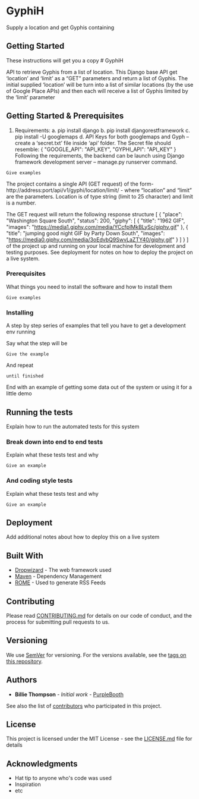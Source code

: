 # GyphiH

Supply a location and get Gyphis containing

## Getting Started

These instructions will get you a copy # GyphiH

API to retrieve Gyphis from a list of location. This Django base API get ‘location’ and ‘limit’ as a “GET” parameters and return a list of Gyphis. The initial supplied ‘location’ will be turn into a list of similar locations (by the use of Google Place APIs) and then each will receive a list of Gyphis limited by the ‘limit’ parameter

## Getting Started & Prerequisites
1.	Requirements:
a.	pip install django
b.	pip install djangorestframework
c.	pip install -U googlemaps
d.	API Keys for both googlemaps and Gyph – create a ‘secret.txt’ file inside ‘api’ folder. The
Secret file should resemble:
{
    "GOOGLE_API": "API_KEY",
    "GYPHI_API": "API_KEY"
}
 Following the requirements, the backend can be launch using Django framework development server – manage.py runserver command.
```
Give examples
```
The project contains a single API (GET request) of the form-  http://address:port/api/v1/gyphi/location/limit/ - where “location” and “limit” are the parameters. Location is of type string (limit to 25 character) and limit is a number.

The GET request will return the following response structure
[
    {
        "place": "Washington Square South",
        "status": 200,
        "giphy": [
            {
                "title": "1962 GIF",
                "images": "https://media1.giphy.com/media/YCcfpIMkBLySc/giphy.gif"
            },
            {
                "title": "jumping good night GIF by Party Down South",
                "images": "https://media0.giphy.com/media/3oEdvbQ9SwvLaZTY40/giphy.gif"
            }
        ]
    }
]
of the project up and running on your local machine for development and testing purposes. See deployment for notes on how to deploy the project on a live system.

### Prerequisites

What things you need to install the software and how to install them

```
Give examples
```

### Installing

A step by step series of examples that tell you have to get a development env running

Say what the step will be

```
Give the example
```

And repeat

```
until finished
```

End with an example of getting some data out of the system or using it for a little demo

## Running the tests

Explain how to run the automated tests for this system

### Break down into end to end tests

Explain what these tests test and why

```
Give an example
```

### And coding style tests

Explain what these tests test and why

```
Give an example
```

## Deployment

Add additional notes about how to deploy this on a live system

## Built With

* [Dropwizard](http://www.dropwizard.io/1.0.2/docs/) - The web framework used
* [Maven](https://maven.apache.org/) - Dependency Management
* [ROME](https://rometools.github.io/rome/) - Used to generate RSS Feeds

## Contributing

Please read [CONTRIBUTING.md](https://gist.github.com/PurpleBooth/b24679402957c63ec426) for details on our code of conduct, and the process for submitting pull requests to us.

## Versioning

We use [SemVer](http://semver.org/) for versioning. For the versions available, see the [tags on this repository](https://github.com/your/project/tags). 

## Authors

* **Billie Thompson** - *Initial work* - [PurpleBooth](https://github.com/PurpleBooth)

See also the list of [contributors](https://github.com/your/project/contributors) who participated in this project.

## License

This project is licensed under the MIT License - see the [LICENSE.md](LICENSE.md) file for details

## Acknowledgments

* Hat tip to anyone who's code was used
* Inspiration
* etc
